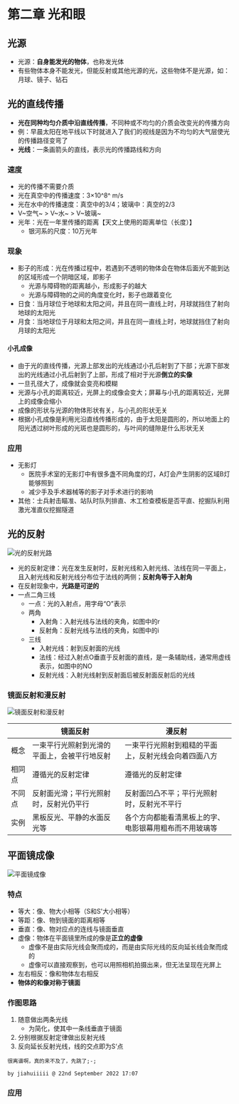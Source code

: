# 第二章 光和眼

## 光源

- 光源：**自身能发光的物体**，也称发光体
- 有些物体本身不能发光，但能反射或其他光源的光，这些物体不是光源，如：月球、镜子、钻石

## 光的直线传播

- **光在同种均匀介质中沿直线传播**，不同种或不均匀的介质会改变光的传播方向
- 例：早晨太阳在地平线以下时就进入了我们的视线是因为不均匀的大气层使光的传播路径变弯了
- **光线**：一条画箭头的直线，表示光的传播路线和方向

### 速度

- 光的传播不需要介质
- 光在真空中的传播速度：3×10^8^ m/s
- 光在水中的传播速度：真空中的3/4；玻璃中：真空的2/3
- V~空气~ > V~水~ > V~玻璃~
- 光年：光在一年里传播的距离【天文上使用的距离单位（长度）】
  - 银河系的尺度：10万光年

### 现象

- 影子的形成：光在传播过程中，若遇到不透明的物体会在物体后面光不能到达的区域形成一个阴暗区域，即影子
  - 光源与障碍物的距离越小，形成影子的越大
  - 光源与障碍物的之间的角度变化时，影子也跟着变化
- 日食：当月球位于地球和太阳之间，并且在同一直线上时，月球就挡住了射向地球的太阳光
- 月食：当地球位于月球和太阳之间，并且在同一直线上时，地球就挡住了射向月球的太阳光

#### 小孔成像

- 由于光的直线传播，光源上部发出的光线通过小孔后射到了下部；光源下部发出的光线通过小孔后射到了上部，形成了相对于光源**倒立的实像**
- 一旦孔径大了，成像就会变亮和模糊
- 光源与小孔的距离较近，光屏上的成像会变大；屏幕与小孔的距离较近，光屏上的成像会缩小
- 成像的形状与光源的物体形状有关，与小孔的形状无关
- 根据小孔成像是利用光沿直线传播形成的，由于太阳是圆形的，所以地面上的阳光透过树叶形成的光斑也是圆形的，与叶间的缝隙是什么形状无关

### 应用

- 无影灯
  - 医院手术室的无影灯中有很多盏不同角度的灯，A灯会产生阴影的区域B灯能够照到
  - 减少手及手术器械等的影子对手术进行的影响
- 其他：士兵射击瞄准、站队时队列排直、木工检查模板是否平直、挖掘队利用激光准直仪挖掘隧道

## 光的反射

![光的反射光路](https://i.ibb.co/g468Tq8/image.png)

- 光的反射定律：光在发生反射时，反射光线和入射光线、法线在同一平面上，且入射光线和反射光线分布位于法线的两侧；**反射角等于入射角**
- 在反射现象中，**光路是可逆的**
- 一点二角三线
  - 一点：光的入射点，用字母“O”表示
  - 两角
    - 入射角：入射光线与法线的夹角，如图中的r
    - 反射角：反射光线与法线的夹角，如图中的i
  - 三线
    - 入射光线：射到反射面的光线
    - 法线：经过入射点O垂直于反射面的直线，是一条辅助线，通常用虚线表示，如图中的NO
    - 反射光线：入射光线射到反射面后被反射面反射后的光线

### 镜面反射和漫反射

![镜面反射和漫反射](https://i.ibb.co/7jVN88x/image.png)

|        | 镜面反射                                     | 漫反射                                                 |
| ------ | -------------------------------------------- | ------------------------------------------------------ |
| 概念   | 一束平行光照射到光滑的平面上，会被平行地反射 | 一束平行光照射到粗糙的平面上，反射光线会向着四面八方   |
| 相同点 | 遵循光的反射定律                             | 遵循光的反射定律                                       |
| 不同点 | 反射面光滑；平行光照射时，反射光仍平行       | 反射面凹凸不平；平行光照射时，反射光不平行             |
| 实例   | 黑板反光、平静的水面反光等                   | 各个方向都能看清黑板上的字、电影银幕用粗布而不用玻璃等 |

## 平面镜成像

![平面镜成像](https://i.ibb.co/1vP5x25/image.png)

### 特点

- 等大：像、物大小相等（S和S'大小相等）
- 等距：像、物到镜面的距离相等
- 垂直：像、物对应点的连线与镜面垂直
- 虚像：物体在平面镜里所成的像是**正立的虚像**
  - 虚像不是由实际光线会聚而成的，而是由实际光线的反向延长线会聚而成的
  - 虚像可以直接观察到，也可以用照相机拍摄出来，但无法呈现在光屏上
- 左右相反：像和物体左右相反
- **物体的和像对称于镜面**

### 作图思路

1. 随意做出两条光线
   - 为简化，使其中一条线垂直于镜面
2. 分别根据反射定律做出反射光线
3. 反向延长反射光线，线的交点即为S‘点

`很离谱啊，真的来不及了，先跳了;-;`

`by jiahuiiiii @ 22nd September 2022 17:07`

### 应用


